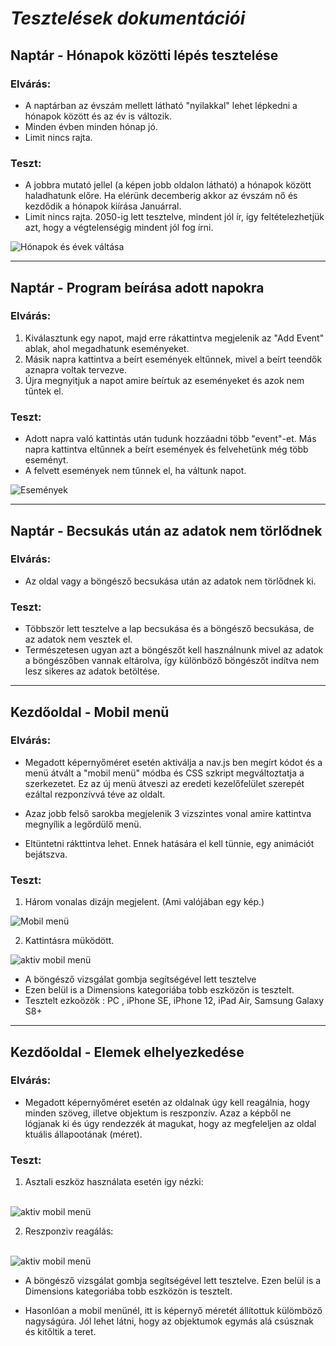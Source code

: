 # ***Tesztelések dokumentációi***


## **Naptár - Hónapok közötti lépés tesztelése**

### **Elvárás:**
* A naptárban az évszám mellett látható "nyilakkal" lehet lépkedni a hónapok között és az év is változik.
* Minden évben minden hónap jó.
* Limit nincs rajta.

### **Teszt:**
* A jobbra mutató jellel (a képen jobb oldalon látható) a hónapok között haladhatunk előre. Ha elérünk decemberig akkor az évszám nő és kezdődik a hónapok kiírása Januárral.
* Limit nincs rajta. 2050-ig lett tesztelve, mindent jól ír, így feltételezhetjük azt, hogy a végtelenségig mindent jól fog írni.

<img src="naptarhonapleptetes.jpg" alt="Hónapok és évek váltása">

---

## **Naptár - Program beírása adott napokra**

### **Elvárás:**
1. Kiválasztunk egy napot, majd erre rákattintva megjelenik az "Add Event" ablak, ahol megadhatunk eseményeket.
2. Másik napra kattintva a beírt események eltűnnek, mivel a beírt teendők aznapra voltak tervezve.
3. Újra megnyitjuk a napot amire beírtuk az eseményeket és azok nem tűntek el.

### **Teszt:**
* Adott napra való kattintás után tudunk hozzáadni több "event"-et. Más napra kattintva eltűnnek a beírt események és felvehetünk még több eseményt.
* A felvett események nem tűnnek el, ha váltunk napot.

<img src="naptarevents.jpg" alt="Események">

---

## **Naptár - Becsukás után az adatok nem törlődnek**

### **Elvárás:**
* Az oldal vagy a böngésző becsukása után az adatok nem törlődnek ki.

### **Teszt:**
* Többször lett tesztelve a lap becsukása és a böngésző becsukása, de az adatok nem vesztek el.
* Természetesen ugyan azt a böngészőt kell használnunk mivel az adatok a böngészőben vannak eltárolva, így különböző böngészőt indítva nem lesz sikeres az adatok betöltése.

---

## **Kezdőoldal - Mobil menü**

### **Elvárás:**
* Megadott képernyőméret esetén aktiválja a nav.js ben megírt kódot és a menü átvált a "mobil menü" módba és CSS szkript megváltoztatja a szerkezetet. Ez az új menü átveszi az eredeti kezelőfelület szerepét ezáltal rezponzívvá téve az oldalt.

* Azaz jobb felső sarokba megjelenik 3 vizszintes vonal amire kattintva megnyílik a legőrdülő menü. 

* Eltüntetni rákttintva lehet. Ennek hatására el kell tünnie, egy animációt bejátszva. 

### **Teszt:**

1. Három vonalas dizájn megjelent. (Ami valójában egy kép.)

<img src="mobil_menu.png" alt="Mobil menü">

2. Kattintásra müködött.

<img src="aktiv_mobil_menu.png" alt="aktiv mobil menü">

* A böngésző vizsgálat gombja segítségével lett tesztelve
* Ezen belül is a Dimensions kategoriába tobb eszközön is tesztelt.
* Tesztelt ezkoözök : PC , iPhone SE, iPhone 12, iPad Air, Samsung Galaxy S8+

---

## **Kezdőoldal - Elemek elhelyezkedése**

### **Elvárás:**
* Megadott képernyőméret esetén az oldalnak úgy kell reagálnia, hogy minden szöveg, illetve objektum is reszponzív. Azaz a képből ne lógjanak ki és úgy rendezzék át magukat, hogy az megfeleljen az oldal ktuális állapootának (méret).

### **Teszt:**

1. Asztali eszköz használata esetén így nézki:
<br>

<img src="objektum.png" alt="aktiv mobil menü">

2. Reszponziv reagálás:
<br>

<img src="objektum_reszponziv.png" alt="aktiv mobil menü">

* A böngésző vizsgálat gombja segítségével lett tesztelve. Ezen belül is a Dimensions kategoriába tobb eszközön is tesztelt.

* Hasonlóan a mobil menünél, itt is képernyő méretét állítottuk külömböző nagyságúra. Jól lehet látni, hogy az objektumok egymás alá csúsznak és kitőltik a teret.